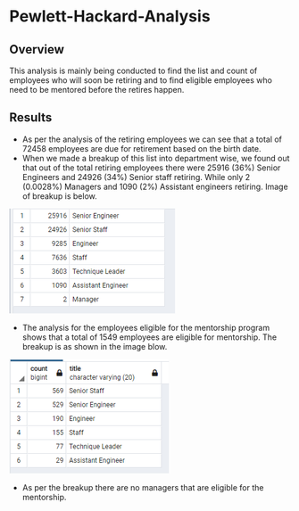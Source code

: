 # Pewlett-Hackard-Analysis
## Overview
This analysis is mainly being conducted to find the list and count of employees who will soon be retiring and to find eligible employees who need to be mentored before the retires happen.

## Results
- As per the analysis of the retiring employees we can see that a total of 72458 employees are due for retirement based on the birth date.
- When we made a breakup of this list into department wise, we found out that out of the total retiring employees there were 25916 (36%) Senior Engineers and 24926 (34%) Senior staff retiring. While only 2 (0.0028%) Managers and 1090 (2%) Assistant engineers retiring. Image of breakup is below.

![](Resources/retirement_roles.png)

- The analysis for the employees eligible for the mentorship program shows that a total of 1549 employees are eligible for mentorship. The breakup is as shown in the image blow.

![](Resources/mentorship_roles.png)

- As per the breakup there are no managers that are eligible for the mentorship. 

